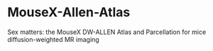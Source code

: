 # MouseX-Allen-Atlas
Sex matters: the MouseX DW-ALLEN Atlas and Parcellation for mice diffusion-weighted MR imaging
